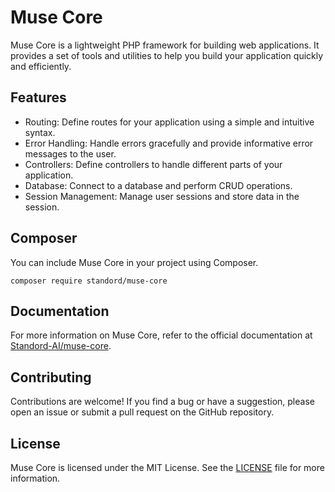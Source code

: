 # Muse Core

Muse Core is a lightweight PHP framework for building web applications. It provides a set of tools and utilities to help you build your application quickly and efficiently.

## Features

- Routing: Define routes for your application using a simple and intuitive syntax.
- Error Handling: Handle errors gracefully and provide informative error messages to the user.
- Controllers: Define controllers to handle different parts of your application.
- Database: Connect to a database and perform CRUD operations.
- Session Management: Manage user sessions and store data in the session.

## Composer

You can include Muse Core in your project using Composer.  

```
composer require standord/muse-core
```

## Documentation

For more information on Muse Core, refer to the official documentation at [Standord-AI/muse-core](https://github.com/Standord-AI/muse-core/blob/main/README.md).

## Contributing

Contributions are welcome! If you find a bug or have a suggestion, please open an issue or submit a pull request on the GitHub repository.

## License

Muse Core is licensed under the MIT License. See the [LICENSE](https://github.com/Standord-AI/muse-core/blob/main/LICENSE) file for more information.
